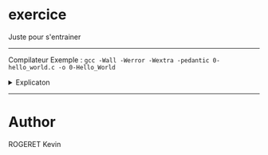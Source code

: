 # exercice
Juste pour s'entrainer

-------------------------------------------------------------------------------

Compilateur Exemple : ```gcc -Wall -Werror -Wextra -pedantic 0-hello_world.c -o 0-Hello_World```

<details>
<summary>Explicaton</summary>

| Commande | Description |
| ------------------------------------|----|
| gcc / g++ : | C'est le compilateur lui-même, qui va transformer ton code source en langage C en un programme exécutable. |
| -Wall : | Cette option active la majorité des avertissements possibles, ce qui est utile pour détecter des problèmes potentiels dans le code source. |
| -Werror :| Convertit tous les avertissements en erreurs. Le compilateur traitera les avertissements comme des erreurs, ce qui signifie que le code ne compilera pas tant que ces avertissements ne seront pas résolus. |
| -Wextra : | Active des avertissements supplémentaires qui ne sont pas couverts par -Wall. |
| -pedantic : | Force le compilateur à se conformer strictement à la norme ISO C et à signaler toute violation. Cette option est utile pour s'assurer que ton code est portable et peut être compilé par différents compilateurs qui suivent la norme. |
| 0-hello_world.c : | Ce sont les fichiers source en C que tu souhaites compiler. Tu peux lister autant de fichiers que nécessaire, et ils seront tous compilés ensemble. |
| -o 0-Hello_World | Cette option spécifie le nom de l'exécutable de sortie. Après la compilation, tu obtiendras un fichier exécutable nommé palindrome. |
| L'utilisation de -o permet de définir un nom significatif pour le fichier exécutable, facilitant la gestion des différents programmes et leur exécution.|

</details>

-------------------------------------------------------------------------------

# Author
ROGERET Kevin
